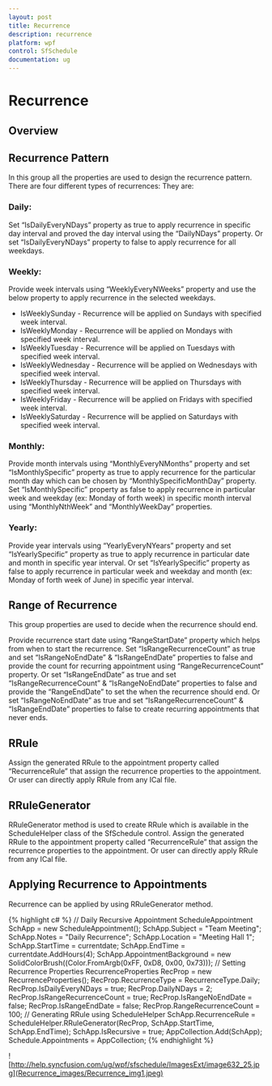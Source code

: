 ```yaml
---
layout: post
title: Recurrence
description: recurrence
platform: wpf
control: SfSchedule
documentation: ug
---
```


# Recurrence

## Overview

## Recurrence Pattern

In this group all the properties are used to design the recurrence pattern. There are four different types of recurrences: They are: 

### Daily:

Set “IsDailyEveryNDays” property as true to apply recurrence in specific day interval and proved the day interval using the “DailyNDays” property. Or set “IsDailyEveryNDays” property to false to apply recurrence for all weekdays.

### Weekly:

Provide week intervals using “WeeklyEveryNWeeks” property and use the below property to apply recurrence in the selected weekdays.

* IsWeeklySunday   - Recurrence will be applied on Sundays with specified week interval.
* IsWeeklyMonday - Recurrence will be applied on Mondays with specified week interval.
* IsWeeklyTuesday - Recurrence will be applied on Tuesdays with specified week interval.
* IsWeeklyWednesday - Recurrence will be applied on Wednesdays with specified week interval.
* IsWeeklyThursday - Recurrence will be applied on Thursdays with specified week interval.
* IsWeeklyFriday   - Recurrence will be applied on Fridays with specified week interval.
* IsWeeklySaturday - Recurrence will be applied on Saturdays with specified week interval.



### Monthly:

Provide month intervals using “MonthlyEveryNMonths” property and set “IsMonthlySpecific” property as true to apply recurrence for the particular month day which can be chosen by “MonthlySpecificMonthDay” property. Set “IsMonthlySpecific” property as false to apply recurrence in particular week and weekday (ex: Monday of forth week) in specific month interval using “MonthlyNthWeek” and “MonthlyWeekDay” properties.

### Yearly:

Provide year intervals using “YearlyEveryNYears” property and set “IsYearlySpecific” property as true to apply recurrence in particular date and month in specific year interval. Or set “IsYearlySpecific” property as false to apply recurrence in particular week and weekday and month (ex: Monday of forth week of June) in specific year interval.

## Range of Recurrence

This group properties are used to decide when the recurrence should end.

Provide recurrence start date using “RangeStartDate” property which helps from when to start the recurrence. Set “IsRangeRecurrenceCount” as true and set “IsRangeNoEndDate” & “IsRangeEndDate” properties to false and provide the count for recurring appointment using “RangeRecurrenceCount” property. Or set “IsRangeEndDate” as true and set “IsRangeRecurrenceCount” & “IsRangeNoEndDate” properties to false and provide the “RangeEndDate” to set the when the recurrence should end. Or set “IsRangeNoEndDate” as true and set “IsRangeRecurrenceCount” & “IsRangeEndDate” properties to false to create recurring appointments that never ends.

## RRule

Assign the generated RRule to the appointment property called “RecurrenceRule” that assign the recurrence properties to the appointment. Or user can directly apply RRule from any ICal file.

## RRuleGenerator

RRuleGenerator method is used to create RRule which is available in the ScheduleHelper class of the SfSchedule control. Assign the generated RRule to the appointment property called “RecurrenceRule” that assign the recurrence properties to the appointment. Or user can directly apply RRule from any ICal file.

## Applying Recurrence to Appointments

Recurrence can be applied by using RRuleGenerator method.

{% highlight c# %}
// Daily Recursive Appointment            ScheduleAppointment SchApp = new ScheduleAppointment();            SchApp.Subject = "Team Meeting";            SchApp.Notes = "Daily Recurrence";            SchApp.Location = "Meeting Hall 1";            SchApp.StartTime = currentdate;            SchApp.EndTime = currentdate.AddHours(4);            SchApp.AppointmentBackground = new SolidColorBrush((Color.FromArgb(0xFF, 0xD8, 0x00, 0x73)));            // Setting Recurrence Properties            RecurrenceProperties RecProp = new RecurrenceProperties();            RecProp.RecurrenceType = RecurrenceType.Daily;            RecProp.IsDailyEveryNDays = true;            RecProp.DailyNDays = 2;            RecProp.IsRangeRecurrenceCount = true;            RecProp.IsRangeNoEndDate = false;            RecProp.IsRangeEndDate = false;            RecProp.RangeRecurrenceCount = 100;            // Generating RRule using ScheduleHelper            SchApp.RecurrenceRule = ScheduleHelper.RRuleGenerator(RecProp, SchApp.StartTime, SchApp.EndTime);            SchApp.IsRecursive = true;            AppCollection.Add(SchApp);            Schedule.Appointments = AppCollection;
{% endhighlight %}

![http://help.syncfusion.com/ug/wpf/sfschedule/ImagesExt/image632_25.jpg](Recurrence_images/Recurrence_img1.jpeg)




